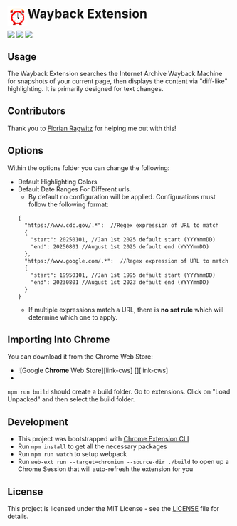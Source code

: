 # <img src="public/icons/icon_48.png" width="45" align="left">  Wayback Extension
<img valign="middle" src="https://img.shields.io/github/release/Str0nkyK0ng/WaybackExtension.svg?logo=github&style=flat-square&labelColor=333"> <img valign="middle" src="https://img.shields.io/chrome-web-store/v/bmabepfeodcpocfagmpeklkagoalpcja.svg?label=%20&labelColor=333&logo=google-chrome&style=flat-square"> <img valign="middle" src="https://img.shields.io/badge/created%20at-recurse%20center-white)">


## Usage
The Wayback Extension searches the Internet Archive Wayback Machine for snapshots of your current page, then displays the content via "diff-like" highlighting. It is primarily designed for text changes.

## Contributors
Thank you to [Florian Ragwitz](https://github.com/rafl) for helping me out with this!

## Options
Within the options folder you can change the following:
- Default Highlighting Colors
- Default Date Ranges For Different urls.
  - By default no configuration will be applied. Configurations must follow the following format:
  ```json5 
  {
    "https://www.cdc.gov/.*":  //Regex expression of URL to match
    {
      "start": 20250101, //Jan 1st 2025 default start (YYYYmmDD)
      "end": 20250801 //August 1st 2025 default end (YYYYmmDD)
    },
    "https://www.google.com/.*":  //Regex expression of URL to match
    {
      "start": 19950101, //Jan 1st 1995 default start (YYYYmmDD)
      "end": 20230801 //August 1st 2023 default end (YYYYmmDD)
    }
  }
  ```
  - If multiple expressions match a URL, there is **no set rule** which will determine which one to apply.
  
## Importing Into Chrome
You can download it from the Chrome Web Store:
- ![Google **Chrome** Web Store][link-cws] [][link-cws]
- 
`npm run build` should create a build folder.
Go to extensions. Click on "Load Unpacked" and then select the build folder.

## Development
- This project was bootstrapped with [Chrome Extension CLI](https://github.com/dutiyesh/chrome-extension-cli)
- Run `npm install` to get all the necessary packages
- Run `npm run watch` to setup webpack
- Run `web-ext run --target=chromium --source-dir ./build` to open up a Chrome Session that will auto-refresh the extension for you

## License
This project is licensed under the MIT License - see the [LICENSE](LICENSE) file for details.

